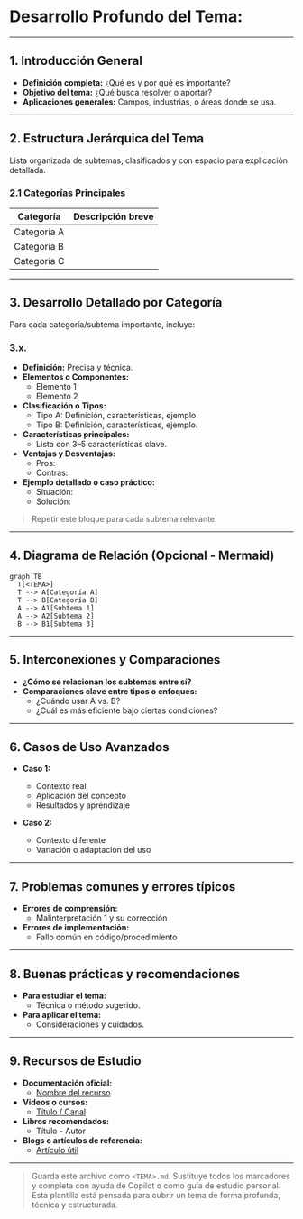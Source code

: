 <!--
Archivo: <TEMA>.md
Guía completa para desarrollar cualquier tema a profundidad. Contiene estructura jerárquica detallada, para usar con Copilot en VSC o como plantilla de estudio.
-->

# Desarrollo Profundo del Tema: **<TEMA>**

---

## 1. Introducción General
- **Definición completa:** ¿Qué es <TEMA> y por qué es importante?
- **Objetivo del tema:** ¿Qué busca resolver o aportar?
- **Aplicaciones generales:** Campos, industrias, o áreas donde se usa.

---

## 2. Estructura Jerárquica del Tema
Lista organizada de subtemas, clasificados y con espacio para explicación detallada.

### 2.1 Categorías Principales
| Categoría | Descripción breve |
|-----------|-------------------|
| Categoría A |                   |
| Categoría B |                   |
| Categoría C |                   |

---

## 3. Desarrollo Detallado por Categoría
Para cada categoría/subtema importante, incluye:

### 3.x. <Nombre del Subtema>
- **Definición:** Precisa y técnica.
- **Elementos o Componentes:**
  - Elemento 1
  - Elemento 2
- **Clasificación o Tipos:**
  - Tipo A: Definición, características, ejemplo.
  - Tipo B: Definición, características, ejemplo.
- **Características principales:**
  - Lista con 3–5 características clave.
- **Ventajas y Desventajas:**
  - Pros:  
  - Contras:
- **Ejemplo detallado o caso práctico:**
  - Situación:
  - Solución:

> Repetir este bloque para cada subtema relevante.

---

## 4. Diagrama de Relación (Opcional - Mermaid)

```mermaid
graph TB
  T[<TEMA>]
  T --> A[Categoría A]
  T --> B[Categoría B]
  A --> A1[Subtema 1]
  A --> A2[Subtema 2]
  B --> B1[Subtema 3]
```

---

## 5. Interconexiones y Comparaciones
- **¿Cómo se relacionan los subtemas entre sí?**
- **Comparaciones clave entre tipos o enfoques:**
  - ¿Cuándo usar A vs. B?
  - ¿Cuál es más eficiente bajo ciertas condiciones?

---

## 6. Casos de Uso Avanzados
- **Caso 1:**
  - Contexto real
  - Aplicación del concepto
  - Resultados y aprendizaje

- **Caso 2:**
  - Contexto diferente
  - Variación o adaptación del uso

---

## 7. Problemas comunes y errores típicos
- **Errores de comprensión:**
  - Malinterpretación 1 y su corrección
- **Errores de implementación:**
  - Fallo común en código/procedimiento

---

## 8. Buenas prácticas y recomendaciones
- **Para estudiar el tema:**
  - Técnica o método sugerido.
- **Para aplicar el tema:**
  - Consideraciones y cuidados.

---

## 9. Recursos de Estudio
- **Documentación oficial:**
  - [Nombre del recurso](URL)
- **Videos o cursos:**
  - [Título / Canal](URL)
- **Libros recomendados:**
  - Título - Autor
- **Blogs o artículos de referencia:**
  - [Artículo útil](URL)

---

> Guarda este archivo como `<TEMA>.md`. Sustituye todos los marcadores y completa con ayuda de Copilot o como guía de estudio personal. Esta plantilla está pensada para cubrir un tema de forma profunda, técnica y estructurada.

